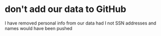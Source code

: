 # don't add our data to GitHub

I have removed personal info from our data had I not SSN addresses and names would have been pushed 
